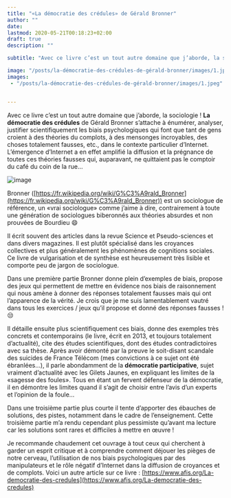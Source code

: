 ```yaml
---
title: "«La démocratie des crédules» de Gérald Bronner"
author: ""
date: 
lastmod: 2020-05-21T00:18:23+02:00
draft: true
description: ""

subtitle: "Avec ce livre c’est un tout autre domaine que j’aborde, la sociologie ! La démocratie des crédules de Gérald Bronner s’attache à énumérer…"

image: "/posts/la-démocratie-des-crédules-de-gérald-bronner/images/1.jpeg" 
images:
 - "/posts/la-démocratie-des-crédules-de-gérald-bronner/images/1.jpeg"


---
```


Avec ce livre c’est un tout autre domaine que j’aborde, la sociologie ! **La démocratie des crédules** de Gérald Bronner s’attache à énumérer, analyser, justifier scientifiquement les biais psychologiques qui font que tant de gens croient à des théories du complots, à des mensonges incroyables, des choses totalement fausses, etc., dans le contexte particulier d’Internet. L’émergence d’Internet a en effet amplifié la diffusion et la prégnance de toutes ces théories fausses qui, auparavant, ne quittaient pas le comptoir du café du coin de la rue…




![image](/posts/la-démocratie-des-crédules-de-gérald-bronner/images/1.jpeg#layoutTextWidth)



Bronner ([https://fr.wikipedia.org/wiki/G%C3%A9rald_Bronner](https://fr.wikipedia.org/wiki/G%C3%A9rald_Bronner)) est un sociologue de référence, un «vrai sociologue» comme j’aime à dire, contrairement à toute une génération de sociologues biberonnés aux théories absurdes et non prouvées de Bourdieu 😄

Il écrit souvent des articles dans la revue Science et Pseudo-sciences et dans divers magazines. Il est plutôt spécialisé dans les croyances collectives et plus généralement les phénomènes de cognitions sociales. Ce livre de vulgarisation et de synthèse est heureusement très lisible et comporte peu de jargon de sociologue.

Dans une première partie Bronner donne plein d’exemples de biais, propose des jeux qui permettent de mettre en évidence nos biais de raisonnement qui nous amène à donner des réponses totalement fausses mais qui ont l’apparence de la vérité. Je crois que je me suis lamentablement vautré dans tous les exercices / jeux qu’il propose et donné des réponses fausses ! 😒

Il détaille ensuite plus scientifiquement ces biais, donne des exemples très concrets et contemporains (le livre, écrit en 2013, et toujours totalement d’actualité), cite des études scientifiques, dont des études contradictoires avec sa thèse. Après avoir démonté par la preuve le soit-disant scandale des suicides de France Télécom (mes convictions à ce sujet ont été ébranlées…), il parle abondamment de la **démocratie participative**, sujet vraiment d’actualité avec les Gilets Jaunes, en expliquant les limites de la «sagesse des foules». Tous en étant un fervent défenseur de la démocratie, il en démontre les limites quand il s’agit de choisir entre l’avis d’un experts et l’opinion de la foule…

Dans une troisième partie plus courte il tente d’apporter des ébauches de solutions, des pistes, notamment dans le cadre de l’enseignement. Cette troisième partie m’a rendu cependant plus pessimiste qu’avant ma lecture car les solutions sont rares et difficiles à mettre en œuvre !

Je recommande chaudement cet ouvrage à tout ceux qui cherchent à garder un esprit critique et à comprendre comment déjouer les pièges de notre cerveau, l’utilisation de nos biais psychologiques par des manipulateurs et le rôle négatif d’Internet dans la diffusion de croyances et de complots. Voici un autre article sur ce livre : [https://www.afis.org/La-democratie-des-credules](https://www.afis.org/La-democratie-des-credules)

